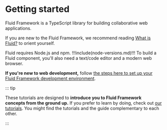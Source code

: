 
# Getting started

Fluid Framework is a TypeScript library for building collaborative web applications.

If you are new to the Fluid Framework, we recommend reading [What is Fluid?](../what-is-fluid.md) to orient yourself.

Fluid requires Node.js and npm. !!!include(node-versions.md)!!! To build a Fluid component, you'll also need a text/code
editor and a modern web browser.

**If you're new to web development,** follow [the steps here to set up your Fluid Framework development
environment](dev-env.md).

::: tip

These tutorials are designed to **introduce you to Fluid Framework concepts from the ground up.** If you prefer to learn
by doing, check out [our tutorials](../tutorials/README.md). You might find the tutorials and the guide complementary to
each other.

:::
